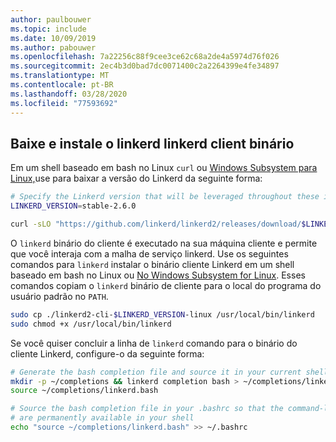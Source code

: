 ```yaml
---
author: paulbouwer
ms.topic: include
ms.date: 10/09/2019
ms.author: pabouwer
ms.openlocfilehash: 7a22256c88f9cee3ce62c68a2de4a5974d76f026
ms.sourcegitcommit: 2ec4b3d0bad7dc0071400c2a2264399e4fe34897
ms.translationtype: MT
ms.contentlocale: pt-BR
ms.lasthandoff: 03/28/2020
ms.locfileid: "77593692"
---
```

## <a name="download-and-install-the-linkerd-linkerd-client-binary"></a>Baixe e instale o linkerd linkerd client binário

Em um shell baseado em bash no Linux `curl` ou [Windows Subsystem para Linux,][install-wsl]use para baixar a versão do Linkerd da seguinte forma:

```bash
# Specify the Linkerd version that will be leveraged throughout these instructions
LINKERD_VERSION=stable-2.6.0

curl -sLO "https://github.com/linkerd/linkerd2/releases/download/$LINKERD_VERSION/linkerd2-cli-$LINKERD_VERSION-linux"
```

O `linkerd` binário do cliente é executado na sua máquina cliente e permite que você interaja com a malha de serviço linkerd. Use os seguintes comandos para `linkerd` instalar o binário cliente Linkerd em um shell baseado em bash no Linux ou [No Windows Subsystem for Linux][install-wsl]. Esses comandos copiam o `linkerd` binário de cliente para o local do programa do usuário padrão no `PATH`.

```bash
sudo cp ./linkerd2-cli-$LINKERD_VERSION-linux /usr/local/bin/linkerd
sudo chmod +x /usr/local/bin/linkerd
```

Se você quiser concluir a linha de `linkerd` comando para o binário do cliente Linkerd, configure-o da seguinte forma:

```bash
# Generate the bash completion file and source it in your current shell
mkdir -p ~/completions && linkerd completion bash > ~/completions/linkerd.bash
source ~/completions/linkerd.bash

# Source the bash completion file in your .bashrc so that the command-line completions
# are permanently available in your shell
echo "source ~/completions/linkerd.bash" >> ~/.bashrc
```

<!-- LINKS - external -->
[install-wsl]: https://docs.microsoft.com/windows/wsl/install-win10